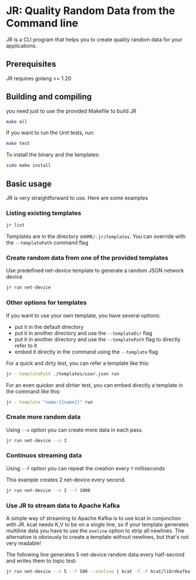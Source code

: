 # JR: Quality Random Data from the Command line

JR is a CLI program that helps you to create quality random data for your applications.

## Prerequisites

JR requires golang >= 1.20


## Building and compiling

you need just to use the provided Makefile to build JR

```bash
make all
```

If you want to run the Unit tests, run:

```bash
make test
```

To install the binary and the templates:
```bash
sudo make install
```

## Basic usage

JR is very straightforward to use. Here are some examples

### Listing existing templates
```bash
jr list
```
Templates are in the directory ```$HOME/.jr/templates```. You can override with the ```--templatePath``` command flag

### Create random data from one of the provided templates

Use predefined net-device template to generate a random JSON network device

```bash
jr run net-device
```

### Other options for templates

If you want to use your own template, you have several options:

- put it in the default directory
- put it in another directory and use the ```--templateDir``` flag
- put it in another directory and use the ```--templatePath``` flag to directly refer to it
- embed it directly in the command using the ```--template``` flag

For a quick and dirty test, you can refer a template like this:

```bash 
jr --templatePath ./templates/user.json run
```

For an even quicker and dirtier test, you can embed directly a template in the command like this:

```bash
jr --template "name:{{name}}" run
```


### Create more random data 

Using ``` --n ``` option you can create more data in each pass.

```bash
jr run net-device --n 3
```
### Continuos streaming data

Using ``` --f ``` option you can repeat the creation every ```f``` milliseconds

This example creates 2 net-device every second.
```bash
jr run net-device --n 2 --f 1000 
```
### Use JR to stream data to Apache Kafka

A simple way of streaming to Apache Kafka is to use kcat in conjunction with JR.
kcat needs K,V to be on a single line, so if your template generates multiline data you have to use the ```oneline``` 
option to strip all newlines. The alternative is obviously to create a template without newlines, but that's not very readable!

The following line generates 5 net-device random data every half-second and writes them to topic test:

```bash
jr run net-device --n 5 --f 500 --oneline | kcat -T -F kcat/librdkafka.config -K , -P -t test
```
